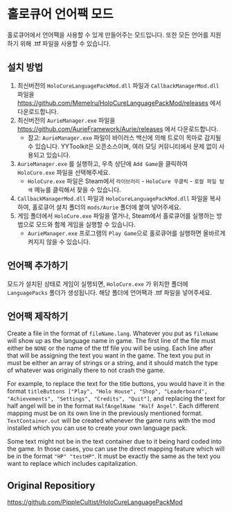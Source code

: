 # 홀로큐어 언어팩 모드
홀로큐어에서 언어팩을 사용할 수 있게 만들어주는 모드입니다. 또한 모든 언어를 지원하기 위해 .ttf 파일을 사용할 수 있습니다.
## 설치 방법
1. 최신버전의 `HoloCureLanguagePackMod.dll` 파일과 `CallbackManagerMod.dll` 파일을 https://github.com/Memelru/HoloCureLanguagePackMod/releases 에서 다운로드합니다.
2. 최신버전의 `AurieManager.exe` 파일을 https://github.com/AurieFramework/Aurie/releases 에서 다운로드합니다.
    - 참고: `AurieManager.exe` 파일이 바이러스 백신에 의해 트로이 목마로 감지될 수 있습니다. YYToolkit은 오픈소스이며, 여러 모딩 커뮤니티에서 문제 없이 사용되고 있습니다.
3. `AurieManager.exe` 를 실행하고, 우측 상단에 `Add Game`을 클릭하여 `HoloCure.exe` 파일을 선택해주세요.
    - `HoloCure.exe` 파일은 Steam에서 `라이브러리` - `HoloCure 우클릭` - `로컬 파일 탐색` 메뉴를 클릭해서 찾을 수 있습니다.
4. `CallbackManagerMod.dll` 파일과 `HoloCureLanguagePackMod.dll` 파일을 복사하여, 홀로큐어 설치 폴더의 `mods/Aurie` 폴더에 붙여 넣어주세요.
5. 게임 폴더에서 `HoloCure.exe` 파일을 열거나, Steam에서 홀로큐어를 실행하는 방법으로 모드와 함께 게임을 실행할 수 있습니다.
    - `AurieManager.exe` 프로그램의 `Play Game`으로 홀로큐어를 실행하면 올바르게 켜지지 않을 수 있습니다.
## 언어팩 추가하기
모드가 설치된 상태로 게임이 실행되면, `HoloCure.exe` 가 위치한 폴더에 `LanguagePacks` 폴더가 생성됩니다. 해당 폴더에 언어팩과 .ttf 파일을 넣어주세요.
## 언어팩 제작하기
Create a file in the format of `fileName.lang`. Whatever you put as `fileName` will show up as the language name in game. The first line of the file must either be `NONE` or the name of the ttf file you will be using.
Each line after that will be assigning the text you want in the game. The text you put in must be either an array of strings or a string, and it should match the type of whatever was originally there to not crash the game.

For example, to replace the text for the title buttons, you would have it in the format `titleButtons ["Play", "Holo House", "Shop", "Leaderboard", "Achievements", "Settings", "Credits", "Quit"]`, and replacing the text for half angel will be in the format `HalfAngelName "Half Angel"`.
Each different mapping must be on its own line in the previously mentioned format. `TextContainer.out` will be created whenever the game runs with the mod installed which you can use to create your own language pack.

Some text might not be in the text container due to it being hard coded into the game. In those cases, you can use the direct mapping feature which will be in the format `"HP" "testHP"`. It must be exactly the same as the text you want to replace which includes capitalization.
## Original Repositiory
https://github.com/PippleCultist/HoloCureLanguagePackMod
